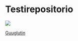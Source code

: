 # Testirepositorio

![](https://babylon.naurunappula.com/org/32/67/32678954c3932a16/0/781727.gif)

[Guuglutin](https://www.google.com.)
